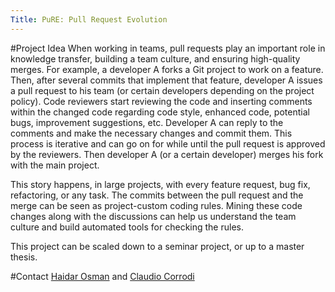 ```yaml
---
Title: PuRE: Pull Request Evolution
---
```


#Project Idea
When working in teams, pull requests play an important role in knowledge transfer, building a team culture, and ensuring high-quality merges. For example, a developer A forks a Git project to work on a feature. Then, after several commits that implement that feature, developer A issues a pull request to his team (or certain developers depending on the project policy). Code reviewers start reviewing the code and inserting comments within the changed code regarding code style, enhanced code, potential bugs, improvement suggestions, etc. Developer A can reply to the comments and make the necessary changes and commit them. This process is iterative and can go on for while until the pull request is approved by the reviewers. Then developer A (or a certain developer) merges his fork with the main project.

This story happens, in large projects, with every feature request, bug fix, refactoring, or any task. The commits between the pull request and the merge can be seen as project-custom coding rules. Mining these code changes along with the discussions can help us understand the team culture and build automated tools for checking the rules.

This project can be scaled down to a seminar project, or up to a master thesis.

#Contact
[Haidar Osman](%base_url%/staff/Osman) and [Claudio Corrodi](%base_url%/staff/Corrodi)
